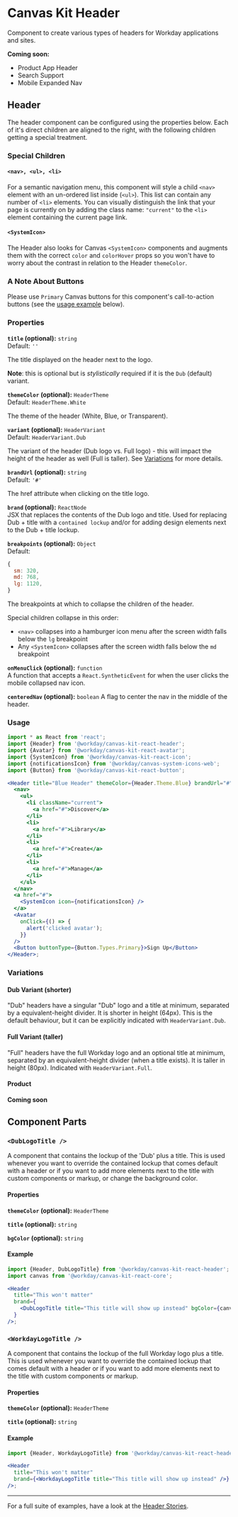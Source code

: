 # Canvas Kit Header

Component to create various types of headers for Workday applications and sites.

**Coming soon:**

- Product App Header
- Search Support
- Mobile Expanded Nav

## Header

The header component can be configured using the properties below. Each of it's direct children are
aligned to the right, with the following children getting a special treatment.

### Special Children

#### `<nav>, <ul>, <li>`

For a semantic navigation menu, this component will style a child `<nav>` element with an un-ordered
list inside (`<ul>`). This list can contain any number of `<li>` elements. You can visually
distinguish the link that your page is currently on by adding the class name: `"current"` to the
`<li>` element containing the current page link.

#### `<SystemIcon>`

The Header also looks for Canvas `<SystemIcon>` components and augments them with the correct
`color` and `colorHover` props so you won't have to worry about the contrast in relation to the
Header `themeColor`.

### A Note About Buttons

Please use `Primary` Canvas buttons for this component's call-to-action buttons (see the
[usage example](#usage) below).

### Properties

**`title` (optional):** `string`  
Default: `''`

The title displayed on the header next to the logo.

**Note**: this is optional but is _stylistically_ required if it is the `Dub` (default) variant.

**`themeColor` (optional):** `HeaderTheme`  
Default: `HeaderTheme.White`

The theme of the header (White, Blue, or Transparent).

**`variant` (optional):** `HeaderVariant`  
Default: `HeaderVariant.Dub`

The variant of the header (Dub logo vs. Full logo) - this will impact the height of the header as
well (Full is taller). See [Variations](#variations) for more details.

**`brandUrl` (optional):** `string`  
Default: `'#'`

The href attribute when clicking on the title logo.

**`brand` (optional):** `ReactNode`  
JSX that replaces the contents of the Dub logo and title. Used for replacing Dub + title with a
`contained lockup` and/or for adding design elements next to the Dub + title lockup.

**`breakpoints` (optional):** `Object`  
Default:

```js
{
  sm: 320,
  md: 768,
  lg: 1120,
}
```

The breakpoints at which to collapse the children of the header.

Special children collapse in this order:

- `<nav>` collapses into a hamburger icon menu after the screen width falls below the `lg`
  breakpoint
- Any `<SystemIcon>` collapses after the screen width falls below the `md` breakpoint

**`onMenuClick` (optional):** `function`  
A function that accepts a `React.SyntheticEvent` for when the user clicks the mobile collapsed nav
icon.

**`centeredNav` (optional):** `boolean` A flag to center the nav in the middle of the header.

### Usage

```jsx
import * as React from 'react';
import {Header} from '@workday/canvas-kit-react-header';
import {Avatar} from '@workday/canvas-kit-react-avatar';
import {SystemIcon} from '@workday/canvas-kit-react-icon';
import {notificationsIcon} from '@workday/canvas-system-icons-web';
import {Button} from '@workday/canvas-kit-react-button';

<Header title="Blue Header" themeColor={Header.Theme.Blue} brandUrl="#">
  <nav>
    <ul>
      <li className="current">
        <a href="#">Discover</a>
      </li>
      <li>
        <a href="#">Library</a>
      </li>
      <li>
        <a href="#">Create</a>
      </li>
      <li>
        <a href="#">Manage</a>
      </li>
    </ul>
  </nav>
  <a href="#">
    <SystemIcon icon={notificationsIcon} />
  </a>
  <Avatar
    onClick={() => {
      alert('clicked avatar');
    }}
  />
  <Button buttonType={Button.Types.Primary}>Sign Up</Button>
</Header>;
```

### Variations

#### Dub Variant (shorter)

"Dub" headers have a singular "Dub" logo and a title at minimum, separated by a equivalent-height
divider. It is shorter in height (64px). This is the default behaviour, but it can be explicitly
indicated with `HeaderVariant.Dub`.

#### Full Variant (taller)

"Full" headers have the full Workday logo and an optional title at minimum, separated by an
equivalent-height divider (when a title exists). It is taller in height (80px). Indicated with
`HeaderVariant.Full`.

#### Product

**Coming soon**

## Component Parts

### `<DubLogoTitle />`

A component that contains the lockup of the 'Dub' plus a title. This is used whenever you want to
override the contained lockup that comes default with a header or if you want to add more elements
next to the title with custom components or markup, or change the background color.

#### Properties

**`themeColor` (optional):** `HeaderTheme`

**`title` (optional):** `string`

**`bgColor` (optional):** `string`

#### Example

```jsx
import {Header, DubLogoTitle} from '@workday/canvas-kit-react-header';
import canvas from '@workday/canvas-kit-react-core';

<Header
  title="This won't matter"
  brand={
    <DubLogoTitle title="This title will show up instead" bgColor={canvas.colors.blueberry600} />
  }
/>;
```

### `<WorkdayLogoTitle />`

A component that contains the lockup of the full Workday logo plus a title. This is used whenever
you want to override the contained lockup that comes default with a header or if you want to add
more elements next to the title with custom components or markup.

#### Properties

**`themeColor` (optional):** `HeaderTheme`

**`title` (optional):** `string`

#### Example

```jsx
import {Header, WorkdayLogoTitle} from '@workday/canvas-kit-react-header';

<Header
  title="This won't matter"
  brand={<WorkdayLogoTitle title="This title will show up instead" />}
/>;
```

---

For a full suite of examples, have a look at the [Header Stories](./stories.tsx).
